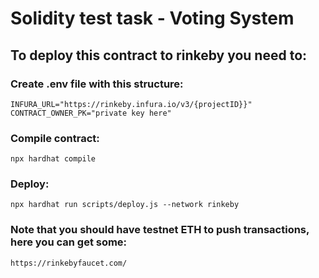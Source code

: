 # Solidity test task - Voting System

## To deploy this contract to rinkeby you need to:

### Create .env file with this structure:
```
INFURA_URL="https://rinkeby.infura.io/v3/{projectID}}"
CONTRACT_OWNER_PK="private key here"
```

### Compile contract:
```shell
npx hardhat compile
```

### Deploy:
```shell
npx hardhat run scripts/deploy.js --network rinkeby
```

### Note that you should have testnet ETH to push transactions, here you can get some:
```
https://rinkebyfaucet.com/
```
